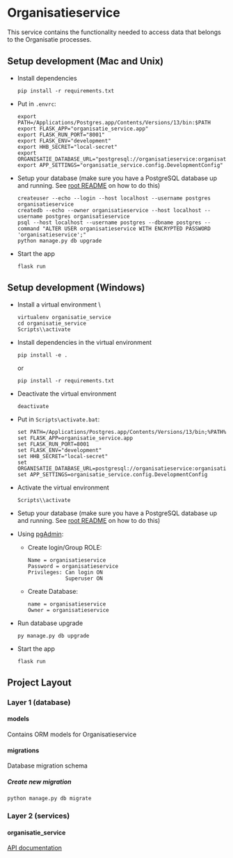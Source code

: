 # Organisatieservice
This service contains the functionality needed to access data that belongs to the Organisatie processes.
 
## Setup development (Mac and Unix)
- Install dependencies
    ```shell
    pip install -r requirements.txt
    ```

- Put in `.envrc`:
    ```shell
    export PATH=/Applications/Postgres.app/Contents/Versions/13/bin:$PATH
    export FLASK_APP="organisatie_service.app"
    export FLASK_RUN_PORT="8001"
    export FLASK_ENV="development"
    export HHB_SECRET="local-secret"
    export ORGANISATIE_DATABASE_URL="postgresql://organisatieservice:organisatieservice@localhost/organisatieservice"
    export APP_SETTINGS="organisatie_service.config.DevelopmentConfig"
    ```

- Setup your database (make sure you have a PostgreSQL database up and running. See [root README](../../README.md) on how to do this)
    ```shell
    createuser --echo --login --host localhost --username postgres organisatieservice
    createdb --echo --owner organisatieservice --host localhost --username postgres organisatieservice
    psql --host localhost --username postgres --dbname postgres --command "ALTER USER organisatieservice WITH ENCRYPTED PASSWORD 'organisatieservice';"
    python manage.py db upgrade
    ```

- Start the app
    ```shell script
    flask run
    ```

## Setup development (Windows)
- Install a virtual environment \
    ```shell
    virtualenv organisatie_service
    cd organisatie_service
    Scripts\\activate
    ```

- Install dependencies in the virtual environment
    ```shell
    pip install -e .
    ```
    or
    ```shell
    pip install -r requirements.txt
    ```

- Deactivate the virtual environment
    ```shell
    deactivate
    ```

- Put in `Scripts\activate.bat`:
    ```shell
    set PATH=/Applications/Postgres.app/Contents/Versions/13/bin;%PATH%
    set FLASK_APP=organisatie_service.app
    set FLASK_RUN_PORT=8001
    set FLASK_ENV="development"
    set HHB_SECRET="local-secret"
    set ORGANISATIE_DATABASE_URL=postgresql://organisatieservice:organisatieservice@localhost/organisatieservice
    set APP_SETTINGS=organisatie_service.config.DevelopmentConfig
    ```

- Activate the virtual environment
    ```shell
    Scripts\\activate
    ```

- Setup your database (make sure you have a PostgreSQL database up and running. See [root README](../../README.md) on how to do this)

- Using [pgAdmin](https://www.pgadmin.org/):
  - Create login/Group ROLE:
    ```text
    Name = organisatieservice
    Password = organisatieservice
    Privileges: Can login ON
                Superuser ON
    ```
  - Create Database:
    ```text  
    name = organisatieservice
    Owner = organisatieservice
    ```

- Run database upgrade
    ```shell
    py manage.py db upgrade
    ```

- Start the app
    ```shell script
    flask run
    ```

## Project Layout

### Layer 1 (database)

#### models
Contains ORM models for Organisatieservice

#### migrations
Database migration schema

##### Create new migration
```shell script
python manage.py db migrate
```


### Layer 2 (services)

#### organisatie_service
[API documentation](docs/openapi.yaml)